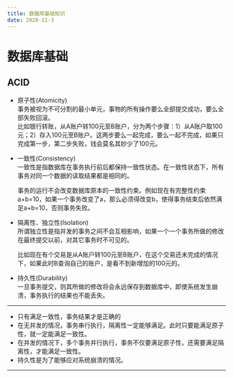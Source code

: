 ```yaml
---
title: 数据库基础知识
date: 2020-11-3
---
```



# 数据库基础

## ACID
+ 原子性(Atomicity)  
事务被视为不可分割的最小单元，事物的所有操作要么全部提交成功，要么全部失败回滚。  
比如银行转账，从A账户转100元至B账户，分为两个步骤：1）从A账户取100元；2）存入100元至B账户。这两步要么一起完成，要么一起不完成，如果只完成第一步，第二步失败，钱会莫名其妙少了100元。  

+ 一致性(Consistency)  
一致性是指数据库在事务执行前后都保持一致性状态。在一致性状态下，所有事务对同一个数据的读取结果都是相同的。  
  
  事务的运行不会改变数据库原本的一致性约束。例如现在有完整性约束a+b=10，如果一个事务改变了a，那么必须得改变b，使得事务结束后依然满足a+b=10，否则事务失败。


+ 隔离性、独立性(Isolation)  
所谓独立性是指并发的事务之间不会互相影响，如果一个一个事务所做的修改在最终提交以前，对其它事务时不可见的。  

  比如现在有个交易是从A账户转100元至B账户，在这个交易还未完成的情况下，如果此时B查询自己的账户，是看不到新增加的100元的。

+ 持久性(Durability)  
一旦事务提交，则其所做的修改将会永远保存到数据库中，即使系统发生崩溃，事务执行的结果也不能丢失。

---- 

* 只有满足一致性，事务结果才是正确的
* 在无并发的情况，事务串行执行，隔离性一定能够满足。此时只要能满足原子性，就一定能满足一致性。
* 在并发的情况下，多个事务并行执行，事务不仅要满足原子性，还需要满足隔离性，才能满足一致性。
* 持久性是为了能够应对系统崩溃的情况。

---  



